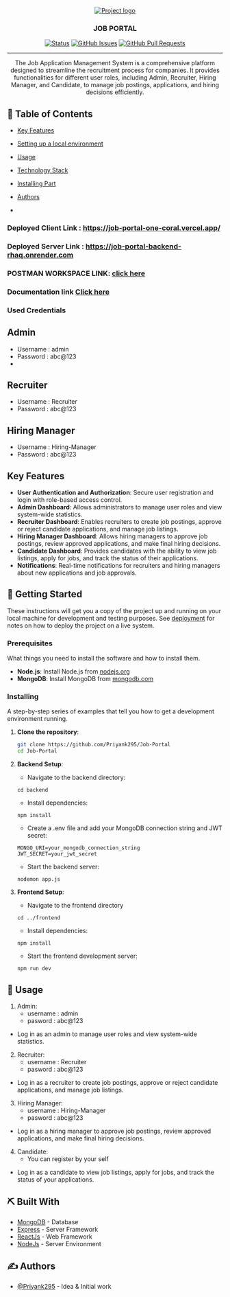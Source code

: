 <p align="center">
  <a href="" rel="noopener">
 <img src="https://i.imgur.com/XXvs7IQ.jpeg" alt="Project logo"></a>
</p>
<h3 align="center">JOB PORTAL</h3>

<div align="center">

[![Status](https://img.shields.io/badge/status-active-success.svg)]()
[![GitHub Issues](https://img.shields.io/github/issues/kylelobo/The-Documentation-Compendium.svg)](https://github.com/Priyank295/Job-Portal/issues)
[![GitHub Pull Requests](https://img.shields.io/github/issues-pr/kylelobo/The-Documentation-Compendium.svg)](https://github.com/kylelobo/The-Documentation-Compendium/pulls)

</div>

---

<p align="center"> The Job Application Management System is a comprehensive platform designed to streamline the recruitment process for companies. It provides functionalities for different user roles, including Admin, Recruiter, Hiring Manager, and Candidate, to manage job postings, applications, and hiring decisions efficiently.
    <br> 
</p>

## 📝 Table of Contents

- [Key Features](#features)
- [Setting up a local environment](#getting_started)
- [Usage](#usage)
- [Technology Stack](#tech_stack)
- [Installing Part](#installing)

- [Authors](#authors)
-

### Deployed Client Link : https://job-portal-one-coral.vercel.app/

### Deployed Server Link : https://job-portal-backend-rhaq.onrender.com

### POSTMAN WORKSPACE LINK: [click here](https://drive.google.com/drive/folders/1IaD9wKG3ZIHE6UxH-S9yDZxApRRdSnHn?usp=sharing)

### Documentation link [Click here](https://drive.google.com/drive/folders/1IaD9wKG3ZIHE6UxH-S9yDZxApRRdSnHn?usp=sharing)

### Used Credentials

## Admin

- Username : admin
- Password : abc@123
-

## Recruiter

- Username : Recruiter
- Password : abc@123

## Hiring Manager

- Username : Hiring-Manager
- Password : abc@123

## Key Features <a name = "features"></a>

- **User Authentication and Authorization**: Secure user registration and login with role-based access control.
- **Admin Dashboard**: Allows administrators to manage user roles and view system-wide statistics.
- **Recruiter Dashboard**: Enables recruiters to create job postings, approve or reject candidate applications, and manage job listings.
- **Hiring Manager Dashboard**: Allows hiring managers to approve job postings, review approved applications, and make final hiring decisions.
- **Candidate Dashboard**: Provides candidates with the ability to view job listings, apply for jobs, and track the status of their applications.
- **Notifications**: Real-time notifications for recruiters and hiring managers about new applications and job approvals.

## 🏁 Getting Started <a name = "getting_started"></a>

These instructions will get you a copy of the project up and running on your local machine for development
and testing purposes. See [deployment](#deployment) for notes on how to deploy the project on a live system.

### Prerequisites

What things you need to install the software and how to install them.

- **Node.js**: Install Node.js from [nodejs.org](https://nodejs.org/)
- **MongoDB**: Install MongoDB from [mongodb.com](https://www.mongodb.com/)

### Installing <a name = "installing"></a>

A step-by-step series of examples that tell you how to get a development environment running.

1. **Clone the repository**:
   ```bash
   git clone https://github.com/Priyank295/Job-Portal
   cd Job-Portal
   ```
2. **Backend Setup**:

   - Navigate to the backend directory:

   ```
   cd backend
   ```

   - Install dependencies:

   ```
   npm install
   ```

   - Create a .env file and add your MongoDB connection string and JWT secret:

   ```
   MONGO_URI=your_mongodb_connection_string
   JWT_SECRET=your_jwt_secret
   ```

   - Start the backend server:

   ```
   nodemon app.js
   ```

3. **Frontend Setup**:
   - Navigate to the frontend directory
   ```
   cd ../frontend
   ```
   - Install dependencies:
   ```
   npm install
   ```
   - Start the frontend development server:
   ```
   npm run dev
   ```

## 🎈 Usage <a name="usage"></a>

1. Admin:
   - username : admin
   - pasword : abc@123

- Log in as an admin to manage user roles and view system-wide statistics.

2. Recruiter:
   - username : Recruiter
   - pasword : abc@123

- Log in as a recruiter to create job postings, approve or reject candidate applications, and manage job listings.

3. Hiring Manager:
   - username : Hiring-Manager
   - pasword : abc@123

- Log in as a hiring manager to approve job postings, review approved applications, and make final hiring decisions.

4. Candidate:
   - You can register by your self

- Log in as a candidate to view job listings, apply for jobs, and track the status of your applications.

## ⛏️ Built With <a name = "tech_stack"></a>

- [MongoDB](https://www.mongodb.com/) - Database
- [Express](https://expressjs.com/) - Server Framework
- [ReactJs](https://react.dev/) - Web Framework
- [NodeJs](https://nodejs.org/en/) - Server Environment

## ✍️ Authors <a name = "authors"></a>

- [@Priyank295](https://github.com/Priyank295) - Idea & Initial work
